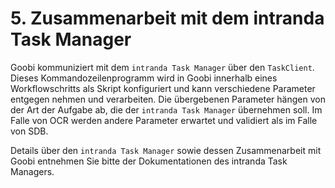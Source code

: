# 5. Zusammenarbeit mit dem intranda Task Manager

Goobi kommuniziert mit dem `intranda Task Manager` über den `TaskClient`. Dieses Kommandozeilenprogramm wird in Goobi innerhalb eines Workflowschritts als Skript konfiguriert und kann verschiedene Parameter entgegen nehmen und verarbeiten. Die übergebenen Parameter hängen von der Art der Aufgabe ab, die der `intranda Task Manager` übernehmen soll. Im Falle von OCR werden andere Parameter erwartet und validiert als im Falle von SDB.

Details über den `intranda Task Manager` sowie dessen Zusammenarbeit mit Goobi entnehmen Sie bitte der Dokumentationen des intranda Task Managers.

